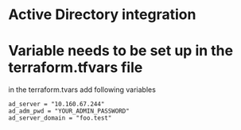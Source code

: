 # Active Directory integration


# Variable needs to be set up in the terraform.tfvars file

in the terraform.tvars add following variables
```
ad_server = "10.160.67.244"
ad_adm_pwd = "YOUR_ADMIN_PASSWORD"
ad_server_domain = "foo.test"
```
